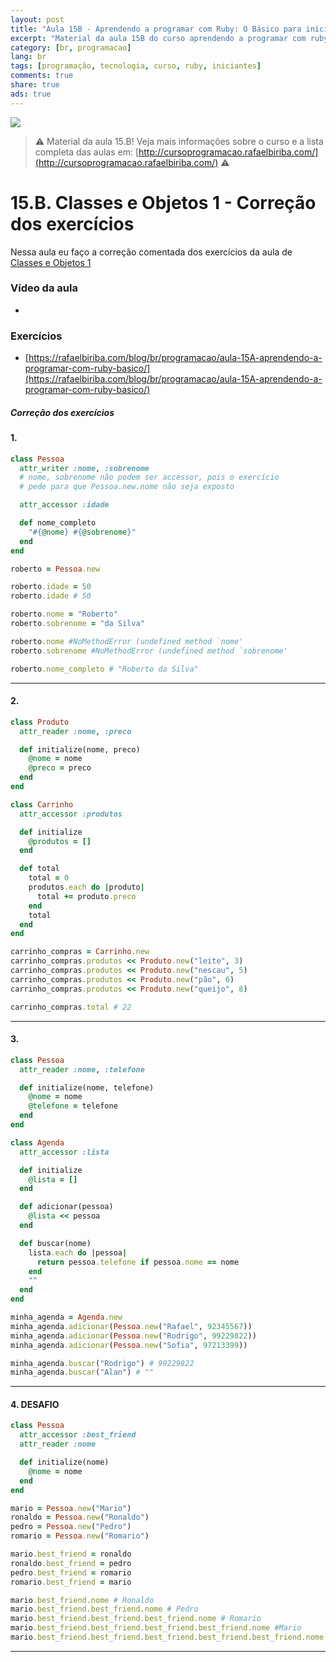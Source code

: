 ```yaml
---
layout: post
title: "Aula 15B - Aprendendo a programar com Ruby: O Básico para iniciantes"
excerpt: "Material da aula 15B do curso aprendendo a programar com ruby, o básico para iniciantes. Nunca é tarde para começar a programar! Eu criei um curso gratuito, fácil e didático voltado para iniciantes. Confira mais informações aqui nessa publicação."
category: [br, programacao]
lang: br
tags: [programação, tecnologia, curso, ruby, iniciantes]
comments: true
share: true
ads: true
---
```


![](/blog/images/curso_ruby_basico/banner-curso-ruby-15B.jpg)

> :warning: Material da aula 15.B! Veja mais informações sobre o curso e a lista completa das aulas em: [http://cursoprogramacao.rafaelbiriba.com/](http://cursoprogramacao.rafaelbiriba.com/) :warning:

# 15.B. Classes e Objetos 1 -  Correção dos exercícios

Nessa aula eu faço a correção comentada dos exercícios da aula de [Classes e Objetos 1](https://rafaelbiriba.com/blog/br/programacao/aula-15A-aprendendo-a-programar-com-ruby-basico/)

### Vídeo da aula

- []()

### Exercícios

- [https://rafaelbiriba.com/blog/br/programacao/aula-15A-aprendendo-a-programar-com-ruby-basico/](https://rafaelbiriba.com/blog/br/programacao/aula-15A-aprendendo-a-programar-com-ruby-basico/)

##### Correção dos exercícios

#### 1.

```ruby
class Pessoa
  attr_writer :nome, :sobrenome
  # nome, sobrenome não podem ser accessor, pois o exercício
  # pede para que Pessoa.new.nome não seja exposto

  attr_accessor :idade

  def nome_completo
    "#{@nome} #{@sobrenome}"
  end
end

roberto = Pessoa.new

roberto.idade = 50
roberto.idade # 50

roberto.nome = "Roberto"
roberto.sobrenome = "da Silva"

roberto.nome #NoMethodError (undefined method `nome'
roberto.sobrenome #NoMethodError (undefined method `sobrenome'

roberto.nome_completo # "Roberto da Silva"
```

---

#### 2.

```ruby
class Produto
  attr_reader :nome, :preco

  def initialize(nome, preco)
    @nome = nome
    @preco = preco
  end
end

class Carrinho
  attr_accessor :produtos

  def initialize
    @produtos = []
  end

  def total
    total = 0
    produtos.each do |produto|
      total += produto.preco
    end
    total
  end
end

carrinho_compras = Carrinho.new
carrinho_compras.produtos << Produto.new("leite", 3)
carrinho_compras.produtos << Produto.new("nescau", 5)
carrinho_compras.produtos << Produto.new("pão", 6)
carrinho_compras.produtos << Produto.new("queijo", 8)

carrinho_compras.total # 22
```

---

#### 3.

```ruby
class Pessoa
  attr_reader :nome, :telefone

  def initialize(nome, telefone)
    @nome = nome
    @telefone = telefone
  end
end

class Agenda
  attr_accessor :lista

  def initialize
    @lista = []
  end

  def adicionar(pessoa)
    @lista << pessoa
  end

  def buscar(nome)
    lista.each do |pessoa|
      return pessoa.telefone if pessoa.nome == nome
    end
    ""
  end
end

minha_agenda = Agenda.new
minha_agenda.adicionar(Pessoa.new("Rafael", 92345567))
minha_agenda.adicionar(Pessoa.new("Rodrigo", 99229822))
minha_agenda.adicionar(Pessoa.new("Sofia", 97213399))

minha_agenda.buscar("Rodrigo") # 99229822
minha_agenda.buscar("Alan") # ""
```

---

#### 4. DESAFIO

```ruby
class Pessoa
  attr_accessor :best_friend
  attr_reader :nome

  def initialize(nome)
    @nome = nome
  end
end

mario = Pessoa.new("Mario")
ronaldo = Pessoa.new("Ronaldo")
pedro = Pessoa.new("Pedro")
romario = Pessoa.new("Romario")

mario.best_friend = ronaldo
ronaldo.best_friend = pedro
pedro.best_friend = romario
romario.best_friend = mario

mario.best_friend.nome # Ronaldo
mario.best_friend.best_friend.nome # Pedro
mario.best_friend.best_friend.best_friend.nome # Romario
mario.best_friend.best_friend.best_friend.best_friend.nome #Mario
mario.best_friend.best_friend.best_friend.best_friend.best_friend.nome #Ronaldo
```

---
